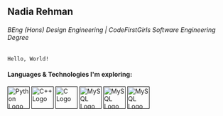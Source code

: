 ## Nadia Rehman 
###### BEng (Hons) Design Engineering | CodeFirstGirls Software Engineering Degree

`Hello, World!`



#### Languages & Technologies I'm exploring:

[<img height="50" width="50" alt="Python Logo" src="https://cdn.jsdelivr.net/gh/devicons/devicon/icons/python/python-original.svg"/>]()
[<img height="50" width="50" alt="C++ Logo" src="https://cdn.jsdelivr.net/gh/devicons/devicon@latest/icons/cplusplus/cplusplus-original.svg"/>]()
[<img height="50" width="50" alt="C Logo" src="https://cdn.jsdelivr.net/gh/devicons/devicon@latest/icons/c/c-original.svg"/>]()
[<img height="50" width="50" alt="MySQL Logo" src="https://cdn.jsdelivr.net/gh/devicons/devicon@latest/icons/mysql/mysql-original-wordmark.svg"/>]()
[<img height="50" width="50" alt="MySQL Logo" src="https://cdn.jsdelivr.net/gh/devicons/devicon@latest/icons/linux/linux-original.svg"/>]()
[<img height="50" width="50" alt="MySQL Logo" src="https://cdn.jsdelivr.net/gh/devicons/devicon@latest/icons/arduino/arduino-original-wordmark.svg"/>]()

